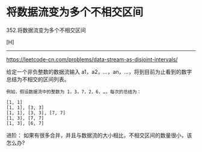 # 将数据流变为多个不相交区间

352.将数据流变为多个不相交区间

[H]

---

https://leetcode-cn.com/problems/data-stream-as-disjoint-intervals/


给定一个非负整数的数据流输入 a1，a2，…，an，…，将到目前为止看到的数字总结为不相交的区间列表。
```
例如，假设数据流中的整数为 1，3，7，2，6，…，每次的总结为：

[1, 1]
[1, 1], [3, 3]
[1, 1], [3, 3], [7, 7]
[1, 3], [7, 7]
[1, 3], [6, 7]
```

进阶：
如果有很多合并，并且与数据流的大小相比，不相交区间的数量很小，该怎么办?

